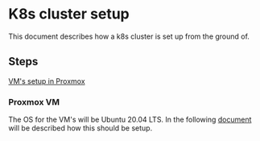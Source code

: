 # K8s cluster setup
This document describes how a k8s cluster is set up from the ground of.

## Steps
[VM's setup in Proxmox](#proxmox-vm)

### Proxmox VM
The OS for the VM's will be Ubuntu 20.04 LTS. In the following [document](instructions/PROXMOX-VMS.md) will be described how this should be setup.